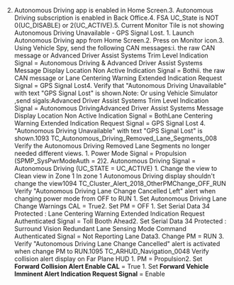 2. Autonomous Driving app is enabled in Home Screen.3. Autonomous Driving subscription is enabled in Back Office.4. FSA UC_State is NOT 0(UC_DISABLE) or 2(UC_ACTIVE).5. Current Monitor Tile is not showing Autonomous Driving Unavailable - GPS Signal Lost. 1. Launch Autonomous Driving app from Home Screen.2. Press on Monitor icon.3. Using Vehicle Spy, send the following CAN messages:i. the raw CAN message or Advanced Driver Assist Systems Trim Level Indication Signal = Autonomous Driving & Advanced Driver Assist Systems Message Display Location Non Active Indication Signal = Bothii. the raw CAN message or Lane Centering Warning Extended Indication Request Signal = GPS Signal Lost4. Verify that "Autonomous Driving Unavailable" with text "GPS Signal Lost" is shown.Note: Or using Vehicle Simulator ,send sigals:Advanced Driver Assist Systems Trim Level Indication Signal = Autonomous DrivingAdvanced Driver Assist Systems Message Display Location Non Active Indication Signal = BothLane Centering Warning Extended Indication Request Signal = GPS Signal Lost 4. "Autonomous Driving Unavailable" with text "GPS Signal Lost" is shown.1093 TC_Autonomous_Driving_Removed_Lane_Segments_008 Verify the Autonomous Driving Removed Lane Segments no longer needed different views. 1. Power Mode Signal = Propulsion (SPMP_SysPwrModeAuth = 2)2. Autonomous Driving Signal = Autonomous Driving (UC_STATE = UC_ACTIVE) 1. Change the view to Clean view in Zone 1 In zone 1 Autonomous Driving display shouldn't change the view1094 TC_Cluster_Alert_2018_OtherPMChange_OFF_RUN Verify "Autonomous Driving Lane Change Cancelled Left" alert when changing power mode from OFF to RUN 1. Set Autonomous Driving Lane Change Warnings CAL = True2. Set PM = OFF 1. Set Serial Data 34 Protected : Lane Centering Warning Extended Indication Request Authenticated Signal = Toll Booth Ahead2. Set Serial Data 34 Protected : Surround Vision Redundant Lane Sensing Mode Command Authenticated Signal = Not Reporting Lane Data3. Change PM = RUN 3. Verify "Autonomous Driving Lane Change Cancelled" alert is activated when change PM to RUN.1095 TC_ARHUD_Navigation_0048 Verify collision alert display on Far Plane HUD 1. PM = Propulsion2. Set **Forward Collision Alert Enable CAL** = True 1. Set **Forward Vehicle Imminent Alert Indication Request Signal** = Enable